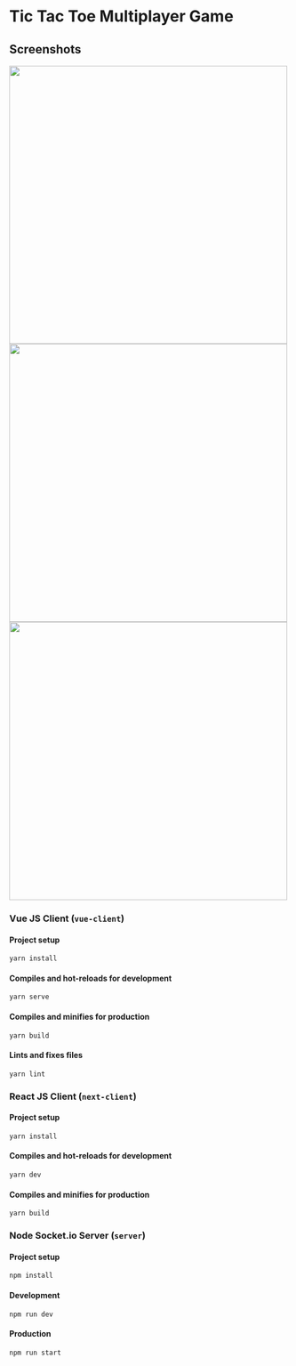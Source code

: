 # Tic Tac Toe Multiplayer Game

## Screenshots

<img src="https://i.imgur.com/de1qxXm.png" width="500" />
<img src="https://i.imgur.com/Tmz5OyD.png" width="500" />
<img src="https://i.imgur.com/JtEJyu4.png" width="500" />

### Vue JS Client (`vue-client`)

#### Project setup
```
yarn install
```

#### Compiles and hot-reloads for development
```
yarn serve
```

#### Compiles and minifies for production
```
yarn build
```

#### Lints and fixes files
```
yarn lint
```


### React JS Client (`next-client`)

#### Project setup
```
yarn install
```

#### Compiles and hot-reloads for development
```
yarn dev
```

#### Compiles and minifies for production
```
yarn build
```

### Node Socket.io Server (`server`)

#### Project setup
```
npm install
```

#### Development

```
npm run dev
```

#### Production

```
npm run start
```
